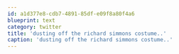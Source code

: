 ```yaml
---
id: a1d377e8-cdb7-4891-85df-e09f8a80f4a6
blueprint: text
category: twitter
title: 'dusting off the richard simmons costume..'
caption: 'dusting off the richard simmons costume..'
---
```

